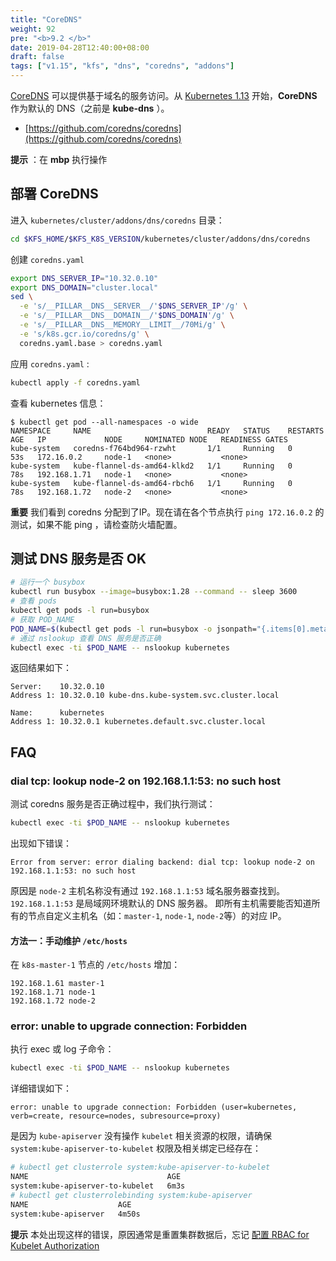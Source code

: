 ```yaml
---
title: "CoreDNS"
weight: 92
pre: "<b>9.2 </b>"
date: 2019-04-28T12:40:00+08:00
draft: false
tags: ["v1.15", "kfs", "dns", "coredns", "addons"]
---
```


[CoreDNS](https://coredns.io/) 可以提供基于域名的服务访问。从 [Kubernetes 1.13](https://kubernetes.io/blog/2018/12/03/kubernetes-1-13-release-announcement/) 开始，**CoreDNS** 作为默认的 DNS（之前是 **kube-dns** ）。

- [https://github.com/coredns/coredns](https://github.com/coredns/coredns)

**提示** ：在 **mbp** 执行操作

## 部署 CoreDNS

进入 `kubernetes/cluster/addons/dns/coredns` 目录：

```sh
cd $KFS_HOME/$KFS_K8S_VERSION/kubernetes/cluster/addons/dns/coredns
```


创建 `coredns.yaml`

```sh
export DNS_SERVER_IP="10.32.0.10"
export DNS_DOMAIN="cluster.local"
sed \
  -e 's/__PILLAR__DNS__SERVER__/'$DNS_SERVER_IP'/g' \
  -e 's/__PILLAR__DNS__DOMAIN__/'$DNS_DOMAIN'/g' \
  -e 's/__PILLAR__DNS__MEMORY__LIMIT__/70Mi/g' \
  -e 's/k8s.gcr.io/coredns/g' \
  coredns.yaml.base > coredns.yaml
```

应用 `coredns.yaml` :
```sh
kubectl apply -f coredns.yaml
```

查看 kubernetes 信息：

```
$ kubectl get pod --all-namespaces -o wide
NAMESPACE     NAME                          READY   STATUS    RESTARTS   AGE   IP             NODE     NOMINATED NODE   READINESS GATES
kube-system   coredns-f764bd964-rzwht       1/1     Running   0          53s   172.16.0.2     node-1   <none>           <none>
kube-system   kube-flannel-ds-amd64-klkd2   1/1     Running   0          78s   192.168.1.71   node-1   <none>           <none>
kube-system   kube-flannel-ds-amd64-rbch6   1/1     Running   0          78s   192.168.1.72   node-2   <none>           <none>
```

**重要** 我们看到 coredns 分配到了IP。现在请在各个节点执行 `ping 172.16.0.2` 的测试，如果不能 ping ，请检查防火墙配置。


## 测试 DNS 服务是否 OK

```sh
# 运行一个 busybox
kubectl run busybox --image=busybox:1.28 --command -- sleep 3600
# 查看 pods
kubectl get pods -l run=busybox
# 获取 POD_NAME
POD_NAME=$(kubectl get pods -l run=busybox -o jsonpath="{.items[0].metadata.name}")
# 通过 nslookup 查看 DNS 服务是否正确
kubectl exec -ti $POD_NAME -- nslookup kubernetes
```

返回结果如下：

```
Server:    10.32.0.10
Address 1: 10.32.0.10 kube-dns.kube-system.svc.cluster.local

Name:      kubernetes
Address 1: 10.32.0.1 kubernetes.default.svc.cluster.local
```


## FAQ

### dial tcp: lookup node-2 on 192.168.1.1:53: no such host

测试 coredns 服务是否正确过程中，我们执行测试：

```sh
kubectl exec -ti $POD_NAME -- nslookup kubernetes
```

出现如下错误：

```
Error from server: error dialing backend: dial tcp: lookup node-2 on 192.168.1.1:53: no such host
```

原因是 `node-2` 主机名称没有通过 `192.168.1.1:53` 域名服务器查找到。`192.168.1.1:53` 是局域网环境默认的 DNS 服务器。
即所有主机需要能否知道所有的节点自定义主机名（如：`master-1`, `node-1`, `node-2`等）的对应 IP。

#### 方法一：手动维护 `/etc/hosts`

在 `k8s-master-1` 节点的 `/etc/hosts` 增加：

```
192.168.1.61 master-1
192.168.1.71 node-1
192.168.1.72 node-2
```

### error: unable to upgrade connection: Forbidden

执行 exec 或 log 子命令：

```sh
kubectl exec -ti $POD_NAME -- nslookup kubernetes
```

详细错误如下：

```
error: unable to upgrade connection: Forbidden (user=kubernetes, verb=create, resource=nodes, subresource=proxy)
```

是因为 `kube-apiserver` 没有操作 `kubelet` 相关资源的权限，请确保 `system:kube-apiserver-to-kubelet` 权限及相关绑定已经存在：

```sh
# kubectl get clusterrole system:kube-apiserver-to-kubelet
NAME                               AGE
system:kube-apiserver-to-kubelet   6m3s
# kubectl get clusterrolebinding system:kube-apiserver
NAME                    AGE
system:kube-apiserver   4m50s
```

**提示** 本处出现这样的错误，原因通常是重置集群数据后，忘记 [配置 RBAC for Kubelet Authorization](/kfs/v1.15/install-master/#rbac-for-kubelet-authorization)
